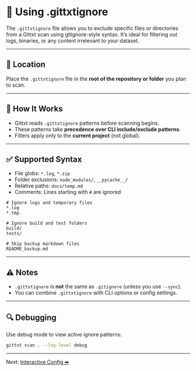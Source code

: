 # 📄 Using .gittxtignore

The `.gittxtignore` file allows you to exclude specific files or directories from a Gittxt scan using gitignore-style syntax. It’s ideal for filtering out logs, binaries, or any content irrelevant to your dataset.

---

## 📌 Location
Place the `.gittxtignore` file in the **root of the repository or folder** you plan to scan.

---

## 🧠 How It Works
- Gittxt reads `.gittxtignore` patterns before scanning begins.
- These patterns take **precedence over CLI include/exclude patterns**.
- Filters apply only to the **current project** (not global).

---

## ✅ Supported Syntax
- File globs: `*.log`, `*.zip`
- Folder exclusions: `node_modules/`, `__pycache__/`
- Relative paths: `docs/temp.md`
- Comments: Lines starting with `#` are ignored

```text
# Ignore logs and temporary files
*.log
*.tmp

# Ignore build and test folders
build/
tests/

# Skip backup markdown files
README_backup.md
```

---

## ⚠️ Notes
- `.gittxtignore` is **not** the same as `.gitignore` (unless you use `--sync`).
- You can combine `.gittxtignore` with CLI options or config settings.

---

## 🔍 Debugging
Use debug mode to view active ignore patterns:
```bash
gittxt scan . --log-level debug
```

---

Next: [Interactive Config ➡](interactive-config.md)

